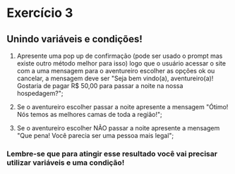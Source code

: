# Exercício 3

## Unindo variáveis e condições!

1. Apresente uma pop up de confirmação (pode ser
usado o prompt mas existe outro método melhor para
isso) logo que o usuário acessar o site com a uma
mensagem para o aventureiro escolher as opções ok
ou cancelar, a mensagem deve ser "Seja bem vindo(a),
aventureiro(a)! Gostaria de pagar R$ 50,00 para passar
a noite na nossa hospedagem?";

2. Se o aventureiro escolher passar a noite apresente
a mensagem "Ótimo! Nós temos as melhores camas
de toda a região!";

3. Se o aventureiro escolher NÃO passar a noite
apresente a mensagem "Que pena! Você parecia ser
uma pessoa mais legal";

### Lembre-se que para atingir esse resultado você vai precisar utilizar variáveis e uma condição!